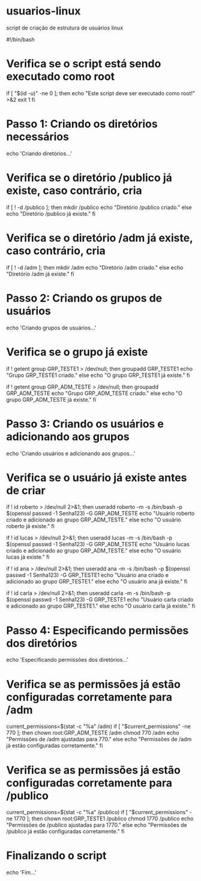 # usuarios-linux
script de criação de estrutura de usuários linux


#!/bin/bash

# Verifica se o script está sendo executado como root
if [ "$(id -u)" -ne 0 ]; then
    echo "Este script deve ser executado como root!" >&2
    exit 1
fi

# Passo 1: Criando os diretórios necessários
echo 'Criando diretórios...'

# Verifica se o diretório /publico já existe, caso contrário, cria
if [ ! -d /publico ]; then
    mkdir /publico
    echo "Diretório /publico criado."
else
    echo "Diretório /publico já existe."
fi

# Verifica se o diretório /adm já existe, caso contrário, cria
if [ ! -d /adm ]; then
    mkdir /adm
    echo "Diretório /adm criado."
else
    echo "Diretório /adm já existe."
fi

# Passo 2: Criando os grupos de usuários
echo 'Criando grupos de usuários...'

# Verifica se o grupo já existe
if ! getent group GRP_TESTE1 > /dev/null; then
    groupadd GRP_TESTE1
    echo "Grupo GRP_TESTE1 criado."
else
    echo "O grupo GRP_TESTE1 já existe."
fi

if ! getent group GRP_ADM_TESTE > /dev/null; then
    groupadd GRP_ADM_TESTE
    echo "Grupo GRP_ADM_TESTE criado."
else
    echo "O grupo GRP_ADM_TESTE já existe."
fi

# Passo 3: Criando os usuários e adicionando aos grupos
echo 'Criando usuários e adicionando aos grupos...'

# Verifica se o usuário já existe antes de criar
if ! id roberto > /dev/null 2>&1; then
    useradd roberto -m -s /bin/bash -p $(openssl passwd -1 Senha123) -G GRP_ADM_TESTE
    echo "Usuário roberto criado e adicionado ao grupo GRP_ADM_TESTE."
else
    echo "O usuário roberto já existe."
fi

if ! id lucas > /dev/null 2>&1; then
    useradd lucas -m -s /bin/bash -p $(openssl passwd -1 Senha123) -G GRP_ADM_TESTE
    echo "Usuário lucas criado e adicionado ao grupo GRP_ADM_TESTE."
else
    echo "O usuário lucas já existe."
fi

if ! id ana > /dev/null 2>&1; then
    useradd ana -m -s /bin/bash -p $(openssl passwd -1 Senha123) -G GRP_TESTE1
    echo "Usuário ana criado e adicionado ao grupo GRP_TESTE1."
else
    echo "O usuário ana já existe."
fi

if ! id carla > /dev/null 2>&1; then
    useradd carla -m -s /bin/bash -p $(openssl passwd -1 Senha123) -G GRP_TESTE1
    echo "Usuário carla criado e adicionado ao grupo GRP_TESTE1."
else
    echo "O usuário carla já existe."
fi

# Passo 4: Especificando permissões dos diretórios
echo 'Especificando permissões dos diretórios...'

# Verifica se as permissões já estão configuradas corretamente para /adm
current_permissions=$(stat -c "%a" /adm)
if [ "$current_permissions" -ne 770 ]; then
    chown root:GRP_ADM_TESTE /adm
    chmod 770 /adm
    echo "Permissões de /adm ajustadas para 770."
else
    echo "Permissões de /adm já estão configuradas corretamente."
fi

# Verifica se as permissões já estão configuradas corretamente para /publico
current_permissions=$(stat -c "%a" /publico)
if [ "$current_permissions" -ne 1770 ]; then
    chown root:GRP_TESTE1 /publico
    chmod 1770 /publico
    echo "Permissões de /publico ajustadas para 1770."
else
    echo "Permissões de /publico já estão configuradas corretamente."
fi

# Finalizando o script
echo 'Fim...'

